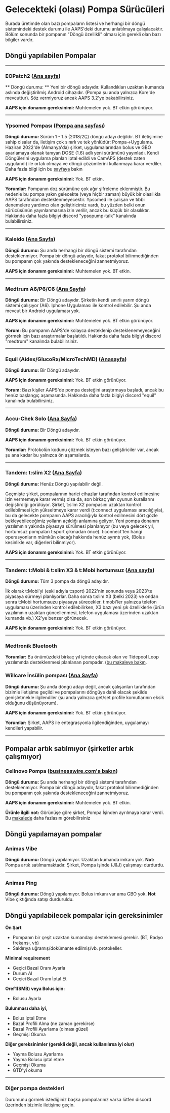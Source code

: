 # Gelecekteki (olası) Pompa Sürücüleri

Burada üretimde olan bazı pompaların listesi ve herhangi bir döngü sistemindeki destek durumu ile AAPS'deki durumu anlatılmaya çalışılacaktır. Bölüm sonunda bir pompanın "Döngü özellikli" olması için gerekli olan bazı bilgiler vardır.

## Döngü yapılabilen Pompalar

* * *

### EOPatch2 ([Ana sayfa](http://www.eoflow.com/eng/main/main.html))

** Döngü durumu: ** Yeni bir döngü adayıdır. Kullandıkları uzaktan kumanda aslında değiştirilmiş Android cihazıdır. (Pompa şu anda yalnızca Kore'de mevcuttur). Söz vermiyoruz ancak AAPS 3.2'ye bakabilirsiniz.

**AAPS için donanım gereksinimi:** Muhtemelen yok. BT etkin görünüyor.

* * *

### Ypsomed Pompası ([Pompa ana sayfası](https://www.ypsomed.com/en/diabetes-care-mylife.html))

**Döngü durumu:** Sürüm 1 - 1.5 (2018/2Ç) döngü adayı değildir. BT iletişimine sahip olsalar da, iletişim çok sınırlı ve tek yönlüdür: Pompa->Uygulama. Haziran 2022'de (Almanya'da) şirket, uygulamalarından bolus ve GBO ayarlamaya olanak tanıyan DOSE (1.6) adlı yeni sürümünü yayınladı. Kendi Döngülerini uygulama planları iptal edildi ve CamAPS (destek zaten uygulandı) ile ortak olmaya ve döngü çözümlerini kullanmaya karar verdiler. Daha fazla bilgi için bu [sayfaya](https://www.mylife-diabetescare.com/en/loop-program.html) bakın

**AAPS için donanım gereksinimi:** Yok. BT etkin.

**Yorumlar:** Pompanın doz sürümüne çok ağır şifreleme eklenmiştir. Bu nedenle bu pompa yakın gelecekte (veya hiçbir zaman) büyük bir olasılıkla AAPS tarafından desteklenmeyecektir. Ypsomed ile çalışan ve tıbbi denemelere yardımcı olan geliştiricimiz vardı, bu yüzden belki onun sürücüsünün yayınlanmasına izin verilir, ancak bu küçük bir olasılıktır. Hakkında daha fazla bilgiyi discord "ypsopump-talk" kanalında bulabilirsiniz.

* * *

### Kaleido ([Ana Sayfa](https://www.hellokaleido.com/))

**Döngü durumu:** Şu anda herhangi bir döngü sistemi tarafından desteklenmiyor. Pompa bir döngü adayıdır, fakat protokol bilinmediğinden bu pompanın çok yakında destekleneceğini zannetmiyoruz.

**AAPS için donanım gereksinimi:** Muhtemelen yok. BT etkin.

* * *

### Medtrum A6/P6/C6 ([Ana Sayfa](https://www.medtrum.com/product/nanopump.html))

**Döngü durumu:** Bir Döngü adayıdır. Şirketin kendi sınırlı yarım döngü sistemi çalışıyor (A6). Iphone Uygulaması ile kontrol edilebilir. Şu anda mevcut bir Android uygulaması yok.

**AAPS için donanım gereksinimi:** Muhtemelen yok. BT etkin görünüyor.

**Yorum:** Bu pompanın AAPS'de kolayca desteklenip desteklenemeyeceğini görmek için bazı araştırmalar başlatıldı. Hakkında daha fazla bilgiyi discord "medtrum" kanalında bulabilirsiniz.

* * *

### Equil (Aidex/GlucoRx/MicroTechMD) ([Anasayfa](https://www.glucorx.ie/glucorx-equil/))

**Döngü durumu:** Bir Döngü adayıdır.

**AAPS için donanım gereksinimi:** Yok. BT etkin görünüyor.

**Yorum:** Bazı kişiler AAPS'de pompa desteğini araştırmaya başladı, ancak bu henüz başlangıç aşamasında. Hakkında daha fazla bilgiyi discord "equil" kanalında bulabilirsiniz.

* * *

### Accu-Chek Solo ([Ana Sayfa](https://www.roche.com/media/releases/med-cor-2018-07-23.htm))

**Döngü durumu:** Bir Döngü adayıdır.

**AAPS için donanım gereksinimi:** Yok. BT etkin görünüyor.

**Yorumlar:** Protokolün kodunu çözmek isteyen bazı geliştiriciler var, ancak şu ana kadar bu yalnızca ön aşamalarda.

* * *

### Tandem: t:slim X2 ([Ana Sayfa](https://www.tandemdiabetes.com/))

**Döngü durumu:** Henüz Döngü yapılabilir değil.

Geçmişte şirket, pompalarının harici cihazlar tarafından kontrol edilmesine izin vermemeye karar vermiş olsa da, son birkaç yılın oyunun kurallarını değiştirdiği görülüyor. Şirket, t:slim X2 pompasını uzaktan kontrol edilebilmesi için yükseltmeye karar verdi (t:connect uygulaması aracılığıyla), bu da gelecekte pompanın AAPS aracılığıyla kontrol edilmesini dört gözle bekleyebileceğimiz yolların açıldığı anlamına geliyor. Yeni pompa donanım yazılımının yakında piyasaya sürülmesi planlanıyor (bu veya gelecek yıl, hortumsuz pompaları t:sport çıkmadan önce). t:connect'ten hangi operasyonların mümkün olacağı hakkında henüz ayrıntı yok, (Bolus kesinlikle var, diğerleri bilinmiyor).

**AAPS için donanım gereksinimi:** Yok. BT etkin görünüyor.

* * *

### Tandem: t:Mobi & t:slim X3 & t:Mobi hortumsuz ([Ana sayfa](https://www.tandemdiabetes.com/about-us/pipeline))

**Döngü durumu:** Tüm 3 pompa da döngü adayıdır.

İlk olarak t:Mobi'yi (eski adıyla t:sport) 2022'nin sonunda veya 2023'te piyasaya sürmeyi planlıyorlar. Daha sonra t:slim X3 (belki 2023) ve ondan sonra t:Mobi hortumsuzu piyasaya sürecekler. t:mobi'ler yalnızca telefon uygulaması üzerinden kontrol edilebilirken, X3 bazı yeni şık özelliklerle (ürün yazılımının uzaktan güncellenmesi, telefon uygulaması üzerinden uzaktan kumanda vb.) X2'ye benzer görünecek.

**AAPS için donanım gereksinimi:** Yok. BT etkin görünüyor.

* * *

### Medtronik Bluetooth

**Yorumlar:** Bu önümüzdeki birkaç yıl içinde çıkacak olan ve Tidepool Loop yazılımında desteklenmesi planlanan pompadır. ([bu makaleye bakın](https://www.tidepool.org/blog/tidepool-loop-medtronic-collaboration).

### Willcare İnsülin pompası ([Ana Sayfa](http://shinmyungmedi.com/en/))

**Döngü durumu:** Şu anda döngü adayı değil, ancak çalışanları tarafından bizimle iletişime geçildi ve pompalarını döngüye dahil olacak şekilde genişletmekle ilgilendiler (şu anda yalnızca get/set profile komutlarının eksik olduğunu düşünüyorum).

**AAPS için donanım gereksinimi:** Yok. BT etkin görünüyor.

**Yorumlar:** Şirket, AAPS ile entegrasyonla ilgilendiğinden, uygulamayı kendileri yapabilir.

* * *

## Pompalar artık satılmıyor (şirketler artık çalışmıyor)

### Cellnovo Pompa ([businesswire.com'a bakın](https://www.businesswire.com/news/home/20190328005829/en/Cellnovo-Stops-Manufacturing-and-Commercial-Operations))

**Döngü durumu:** Şu anda herhangi bir döngü sistemi tarafından desteklenmiyor. Pompa bir döngü adayıdır, fakat protokol bilinmediğinden bu pompanın çok yakında destekleneceğini zannetmiyoruz.

**AAPS için donanım gereksinimi:** Muhtemelen yok. BT etkin.

**Ürünle ilgili not:** Görünüşe göre şirket, Pompa İşinden ayrılmaya karar verdi. Bu [makalede](https://diabetogenic.wordpress.com/2019/04/01/and-then-cellnovo-disappeared/?fbclid=IwAR12Ow6gVbEOuD1zw7aNjBwqj5_aPkPipteHY1VHBvT3mchlH2y7Us6ZeAU) daha fazlasını görebilirsiniz

## Döngü yapılamayan pompalar

### Animas Vibe

**Döngü durumu:** Döngü yapılamıyor. Uzaktan kumanda imkanı yok. **Not:** Pompa artık satılmamaktadır. Şirket, Pompa işinde (J&J) çalışmayı durdurdu.

* * *

### Animas Ping

**Döngü durumu:** Döngü yapılamıyor. Bolus imkanı var ama GBO yok. **Not** Vibe çıktığında satışı durduruldu.

## Döngü yapılabilecek pompalar için gereksinimler

**Ön Şart**

- Pompanın bir çeşit uzaktan kumandayı desteklemesi gerekir. (BT, Radyo frekansı, vb)
- Saldırıya uğramış/dokümante edilmiş/vb. protokeller.

**Minimal requirement**

- Geçici Bazal Oranı Ayarla
- Durum Al
- Geçici Bazal Oranı İptal Et

**Oref1(SMB) veya Bolus için:**

- Bolusu Ayarla

**Bulunması daha iyi,**

- Bolus iptal Etme
- Bazal Profili Alma (ne zaman gerekirse)
- Bazal Profili Ayarlama (olması güzel)
- Geçmişi Okuma 

**Diğer gereksinimler (gerekli değil, ancak kullanılırsa iyi olur)**

- Yayma Bolusu Ayarlama
- Yayma Bolusu iptal etme
- Geçmişi Okuma
- GTD'yi okuma

* * *

### Diğer pompa destekleri

Durumunu görmek istediğiniz başka pompalarınız varsa lütfen discord üzerinden bizimle iletişime geçin.